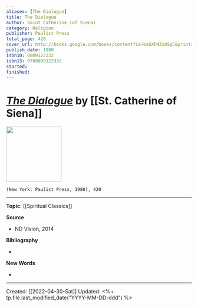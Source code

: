 ```yaml
---
aliases: [The Dialogue]
title: The Dialogue
author: Saint Catherine (of Siena)
category: Religion
publisher: Paulist Press
total_page: 420
cover_url: http://books.google.com/books/content?id=bsGXhNZyUSgC&printsec=frontcover&img=1&zoom=1&edge=curl&source=gbs_api
publish_date: 1980
isbn10: 0809122332
isbn13: 9780809122332
started: 
finished: 
---
```

# [*The Dialogue*]() by [[St. Catherine of Siena]]

<img src="http://books.google.com/books/content?id=bsGXhNZyUSgC&printsec=frontcover&img=1&zoom=1&edge=curl&source=gbs_api" width=150>

`(New York: Paulist Press, 1980), 420`


--- 
**Topic**: [[Spiritual Classics]]

**Source**
- ND Vision, 2014

**Bibliography**

- 

**New Words**

- 

---
Created: [[2022-04-30-Sat]]
Updated: <%+ tp.file.last_modified_date("YYYY-MM-DD-ddd") %>
